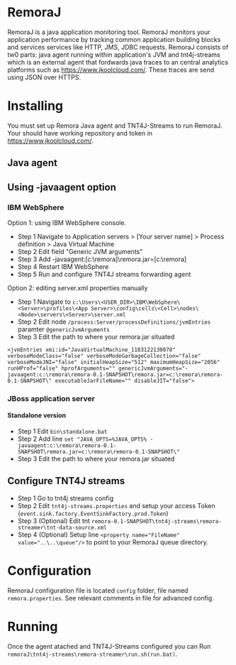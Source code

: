 
# RemoraJ

RemoraJ is a java application monitoring tool. RemoraJ monitors your application performance by tracking common application building blocks and services services like HTTP, JMS, JDBC requests. RemoraJ consists of tw0 parts: java agent running within application's JVM and tnt4j-streams which is an external agent that fordwards java traces to an central analytics platforms such as https://www.jkoolcloud.com/. These traces are send using JSON over HTTPS.

# Installing

You must set up Remora Java agent and TNT4J-Streams to run RemoraJ. Your should have working repository and token in https://www.jkoolcloud.com/.  

## Java agent 
## Using -javaagent option

### IBM WebSphere

Option 1: using IBM WebSphere console.
 
* Step 1    Navigate to Application servers > [Your server name] > Process definition > Java Virtual Machine
* Step 2    Edit field "Generic JVM arguments"
* Step 3    Add -javaagent:[c:\remora]\remora.jar=[c:\remora]
* Step 4    Restart IBM WebSphere 
* Step 5    Run and configure TNT4J streams forwarding agent

Option 2: editing server.xml properties manually 

* Step 1    Navigate to `c:\Users\<USER_DIR>\IBM\WebSphere\<Server>\profiles\<App Server>\config\cells\<Cell>\nodes\<Node>\servers\<Server>\server.xml`
* Step 2    Edit node `/process:Server/processDefinitions/jvmEntries` paramter `@genericJvmArguments`
* Step 3    Edit the path to where your remora.jar situated
```
<jvmEntries xmi:id="JavaVirtualMachine_1183122130078" verboseModeClass="false" verboseModeGarbageCollection="false" verboseModeJNI="false" initialHeapSize="512" maximumHeapSize="2056" runHProf="false" hprofArguments="" genericJvmArguments="-javaagent:c:\remora\remora-0.1-SNAPSHOT\remora.jar=c:\remora\remora-0.1-SNAPSHOT\" executableJarFileName="" disableJIT="false">

```

### JBoss application server

#### Standalone version

* Step 1    Edit `bin\standalone.bat`
* Step 2    Add line 
```set "JAVA_OPTS=%JAVA_OPTS% -javaagent:c:\remora\remora-0.1-SNAPSHOT\remora.jar=c:\remora\remora-0.1-SNAPSHOT\"```
* Step 3    Edit the path to where your remora.jar situated



## Configure TNT4J streams

* Step 1    Go to tnt4j streams config
* Step 2    Edit `tnt4j-streams.properties` and setup your access Token (`event.sink.factory.EventSinkFactory.prod.Token`)
* Step 3    (Optional) Edit tnt `remora-0.1-SNAPSHOT\tnt4j-streams\remora-streamer\tnt-data-source.xml` 
* Step 4    (Optional) Setup line ```<property name="FileName" value="..\..\queue"/>``` to point to your RemoraJ queue directory.


# Configuration

RemoraJ configuration file is located `config` folder, file named `remora.properties`.
See relevant comments in file for advanced config.

# Running

Once the agent atached and TNT4J-Streams configured you can 
Run `remoraJ\tnt4j-streams\remora-streamer\run.sh(run.bat)`.
  


